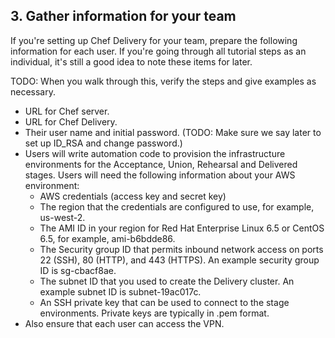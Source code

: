 ## 3. Gather information for your team

If you're setting up Chef Delivery for your team, prepare the following information for each user. If you're going through all tutorial steps as an individual, it's still a good idea to note these items for later.

TODO: When you walk through this, verify the steps and give examples as necessary.

* URL for Chef server.
* URL for Chef Delivery.
* Their user name and initial password. (TODO: Make sure we say later to set up ID_RSA and change password.)
* Users will write automation code to provision the infrastructure environments for the Acceptance, Union, Rehearsal and Delivered stages. Users will need the following information about your AWS environment:
  * AWS credentials (access key and secret key)
  * The region that the credentials are configured to use, for example, us-west-2.
  * The AMI ID in your region for Red Hat Enterprise Linux 6.5 or CentOS 6.5, for example, ami-b6bdde86.
  * The Security group ID that permits inbound network access on ports 22 (SSH), 80 (HTTP), and 443 (HTTPS). An example security group ID is sg-cbacf8ae.
  * The subnet ID that you used to create the Delivery cluster. An example subnet ID is subnet-19ac017c.
  * An SSH private key that can be used to connect to the stage environments. Private keys are typically in .pem format.
* Also ensure that each user can access the VPN.
